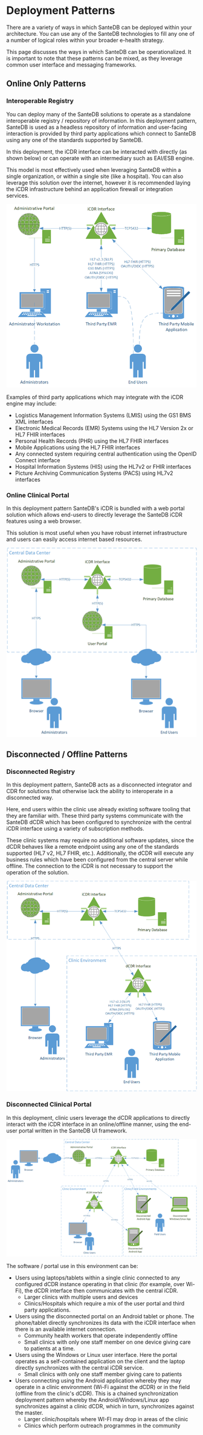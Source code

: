 # Deployment Patterns

There are a variety of ways in which SanteDB can be deployed within your architecture. You can use any of the SanteDB technologies to fill any one of a number of logical roles within your broader e-health strategy.

This page discusses the ways in which SanteDB can be operationalized. It is important to note that these patterns can be mixed, as they leverage common user interface and messaging frameworks.

## Online Only Patterns

### Interoperable Registry

You can deploy many of the SanteDB solutions to operate as a standalone interoperable registry / repository of information. In this deployment pattern, SanteDB is used as a headless repository of information and user-facing interaction is provided by third party applications which connect to SanteDB using any one of the standards supported by SanteDB.

In this deployment, the iCDR interface can be interacted with directly \(as shown below\) or can operate with an intermediary such as EAI/ESB engine.

This model is most effectively used when leveraging SanteDB within a single organization, or within a single site \(like a hospital\). You can also leverage this solution over the internet, however it is recommended laying the iCDR infrastructure behind an application firewall or integration services. 

![SanteDB Operating as an Interoperable Repository/Registry](../../../.gitbook/assets/image%20%28144%29.png)

Examples of third party applications which may integrate with the iCDR engine may include:

* Logistics Management Information Systems \(LMIS\)  using the GS1 BMS XML interfaces
* Electronic Medical Records \(EMR\) Systems using the HL7 Version 2x or HL7 FHIR interfaces
* Personal Health Records \(PHR\) using the HL7 FHIR interfaces
* Mobile Applications using the HL7 FHIR interfaces
* Any connected system requiring central authentication using the OpenID Connect interface
* Hospital Information Systems \(HIS\) using the HL7v2 or FHIR interfaces
* Picture Archiving Communication Systems \(PACS\) using HL7v2 interfaces

### Online Clinical Portal

In this deployment pattern SanteDB's iCDR is bundled with a web portal solution which allows end-users to directly leverage the SanteDB iCDR features using a web browser. 

This solution is most useful when you have robust internet infrastructure and users can easily access internet based resources.

![](../../../.gitbook/assets/image%20%28146%29.png)

## Disconnected / Offline Patterns

### Disconnected Registry

In this deployment pattern, SanteDB acts as a disconnected integrator and CDR for solutions that otherwise lack the ability to interoperate in a disconnected way.

 Here, end users within the clinic use already existing software tooling that they are familiar with. These third party systems communicate with the SanteDB dCDR which has been configured to synchronize with the central iCDR interface using a variety of subscription methods. 

These clinic systems may require no additional software updates, since the dCDR behaves like a remote endpoint using any one of the standards supported \(HL7 v2, HL7 FHIR, etc.\). Additionally, the dCDR will execute any business rules which have been configured from the central server while offline. The connection to the iCDR is not necessary to support the operation of the solution.

![](../../../.gitbook/assets/image%20%28145%29.png)

### Disconnected Clinical Portal

In this deployment, clinic users leverage the dCDR applications to directly interact with the iCDR interface in an online/offline manner, using the end-user portal written in the SanteDB UI framework. 

![](../../../.gitbook/assets/image%20%28148%29.png)

The software / portal use in this environment can be:

* Users using laptops/tablets within a single clinic connected to any configured dCDR instance operating in that clinic \(for example, over Wi-Fi\), the dCDR interface then communicates with the central iCDR.
  * Larger clinics with multiple users and devices
  * Clinics/Hospitals which require a mix of the user portal and third party applications.
* Users using the disconnected portal on an Android tablet or phone. The phone/tablet directly synchronizes its data with the iCDR interface when there is an available internet connection.
  * Community health workers that operate independently offline
  * Small clinics with only one staff member on one device giving care to patients at a time.
* Users using the Windows or Linux user interface. Here the portal operates as a self-contained application on the client and the laptop directly synchronizes with the central iCDR service.
  * Small clinics with only one staff member giving care to patients
* Users connecting using the Android application whereby they may operate in a clinic environment \(Wi-Fi against the dCDR\) or in the field \(offline from the clinic's dCDR\). This is a chained synchronization deployment pattern whereby the Android/Windows/Linux app synchronizes against a clinic dCDR, which in turn, synchronizes against the master. 
  * Larger clinic/hospitals where WI-FI may drop in areas of the clinic
  * Clinics which perform outreach programmes in the community

### 





